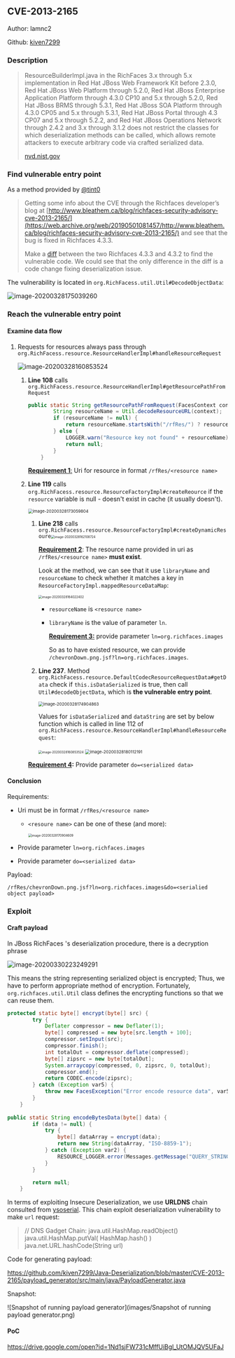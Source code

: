 ## CVE-2013-2165

Author: lamnc2

Github: [kiven7299](https://github.com/kiven7299)





### Description

> ResourceBuilderImpl.java in the RichFaces 3.x through 5.x implementation in Red Hat JBoss Web Framework Kit before 2.3.0, Red Hat JBoss Web Platform through 5.2.0, Red Hat JBoss Enterprise Application Platform through 4.3.0 CP10 and 5.x through 5.2.0, Red Hat JBoss BRMS through 5.3.1, Red Hat JBoss SOA Platform through 4.3.0 CP05 and 5.x through 5.3.1, Red Hat JBoss Portal through 4.3 CP07 and 5.x through 5.2.2, and Red Hat JBoss Operations Network through 2.4.2 and 3.x through 3.1.2 does not restrict the classes for which deserialization methods can be called, which allows remote attackers to execute arbitrary code via crafted serialized data.
>
> [nvd.nist.gov](https://nvd.nist.gov/vuln/detail/CVE-2013-2165)





### Find vulnerable entry point

As a method provided by [@tint0](https://blog.tint0.com/)

> Getting some info about the CVE through the Richfaces developer’s blog at [http://www.bleathem.ca/blog/richfaces-security-advisory-cve-2013-2165/](https://web.archive.org/web/20190501081457/http://www.bleathem.ca/blog/richfaces-security-advisory-cve-2013-2165/) and see that the bug is fixed in Richfaces 4.3.3.
>
> Make a [diff](https://web.archive.org/web/20190501081457/https://github.com/richfaces4/core/compare/4.3.2.20130513-Final...4.3.3.20130710-Final) between the two Richfaces 4.3.3 and 4.3.2 to find the vulnerable code. We could see that the only difference in the diff is a code change fixing deserialization issue.



The vulnerability is located in `org.RichFacess.util.Util#DecodeObjectData`:

![image-20200328175039260](images/image-20200328175039260.png)





### Reach the vulnerable entry point

#### Examine data flow

1. Requests for resources always pass through `org.RichFacess.resource.ResourceHandlerImpl#handleResourceRequest`


   ![image-20200328160853524](images/image-20200328160853524.png)

   

   1. **Line 108** calls `org.RichFacess.resource.ResourceHandlerImpl#getResourcePathFromRequest`

      ```java
      public static String getResourcePathFromRequest(FacesContext context) {
              String resourceName = Util.decodeResourceURL(context);
              if (resourceName != null) {
                  return resourceName.startsWith("/rfRes/") ? resourceName.substring("/rfRes/".length()) : null;
              } else {
                  LOGGER.warn("Resource key not found" + resourceName);
                  return null;
              }
          }
      ```

      <u>**Requirement 1**:</u> Uri for resource in format `/rfRes/<resource name>`

      

   2. **Line 119** calls `org.RichFacess.resource.ResourceFactoryImpl#createReource` if the `resource` variable is null -  doesn't exist in cache (it usually doesn't). 

      <img src="images/image-20200328173059804.png" alt="image-20200328173059804" style="zoom: 67%;" />

      1. **Line 218** calls `org.RichFacess.resource.ResourceFactoryImpl#createDynamicResoure`<img src="images/image-20200328162108724.png" alt="image-20200328162108724" style="zoom: 50%;" />

         <u>**Requirement 2**</u>: The resource name provided in uri as `/rfRes/<resource name>` **must exist**.

         

         Look at the method, we can see that it use `libraryName` and `resourceName` to check whether it matches a key in `ResourceFactoryImpl.mappedResourceDataMap`:

         <img src="images/image-20200328164022402.png" alt="image-20200328164022402" style="zoom:50%;" />

         - `resourceName` is `<resource name>`

         - `libraryName` is the value of parameter `ln`.

           <u>**Requirement 3:**</u>  provide parameter `ln=org.richfaces.images`

           So as to have existed resource, we can provide `/chevronDown.png.jsf?ln=org.richfaces.images`.

         

      2. **Line 237**. Method `org.RichFacess.resource.DefaultCodecResourceRequestData#getData` check if `this.isDataSerialized` is true, then call `Util#decodeObjectData`, which is **the vulnerable entry point**.

         <img src="images/image-20200328174904863.png" alt="image-20200328174904863" style="zoom: 67%;" />

         Values for `isDataSerialized` and `dataString` are set by below function which is called in line 112 of  `org.RichFacess.resource.ResourceHandlerImpl#handleResourceRequest`:

         <img src="images/image-20200328160853524.png" alt="image-20200328160853524" style="zoom: 50%;" />

         <img src="images/image-20200328180112191.png" alt="image-20200328180112191" style="zoom: 67%;" />

         

      **<u>Requirement 4</u>:** Provide parameter `do=<serialized data>`

      

#### Conclusion

Requirements:

- Uri must be in format `/rfRes/<resource name>`

  - `<resoure name>` can be one of these (and more):

    <img src="images/image-20200328170904609.png" alt="image-20200328170904609" style="zoom:50%;" />

  

- Provide parameter `ln=org.richfaces.images`

- Provide parameter `do=<serialized data>`

Payload:

```
/rfRes/chevronDown.png.jsf?ln=org.richfaces.images&do=<serialied object payload>
```





### Exploit

#### Craft payload

In JBoss RichFaces 's deserialization procedure, there is a decryption phrase

![image-20200330223249291](images/image-20200330223249291.png)

This means the string representing serialized object is encrypted; Thus, we have to perform appropriate method of encryption. Fortunately, `org.richfaces.util.Util` class defines the encrypting functions so that we can reuse them.

```java
protected static byte[] encrypt(byte[] src) {
        try {
            Deflater compressor = new Deflater(1);
            byte[] compressed = new byte[src.length + 100];
            compressor.setInput(src);
            compressor.finish();
            int totalOut = compressor.deflate(compressed);
            byte[] zipsrc = new byte[totalOut];
            System.arraycopy(compressed, 0, zipsrc, 0, totalOut);
            compressor.end();
            return CODEC.encode(zipsrc);
        } catch (Exception var5) {
            throw new FacesException("Error encode resource data", var5);
        }
    }
    
public static String encodeBytesData(byte[] data) {
        if (data != null) {
            try {
                byte[] dataArray = encrypt(data);
                return new String(dataArray, "ISO-8859-1");
            } catch (Exception var2) {
                RESOURCE_LOGGER.error(Messages.getMessage("QUERY_STRING_BUILDING_ERROR"), var2);
            }
        }

        return null;
    }
```



In terms of exploiting Insecure Deserialization, we use **URLDNS** chain consulted from [ysoserial](https://github.com/frohoff/ysoserial). This chain exploit deserialization vulnerability to make `url` request:

>  // DNS Gadget Chain:
> 	java.util.HashMap.readObject()
> 		java.util.HashMap.putVal( HashMap.hash() )
>  			java.net.URL.hashCode(String url)



Code for generating payload: 

https://github.com/kiven7299/Java-Deserialization/blob/master/CVE-2013-2165/payload_generator/src/main/java/PayloadGenerator.java



Snapshot:

![Snapshot of running payload generator](images/Snapshot of running payload generator.png)



#### PoC

https://drive.google.com/open?id=1Nd1sjFW731cMffUiBgl_UtOMJQV5UFaJ
